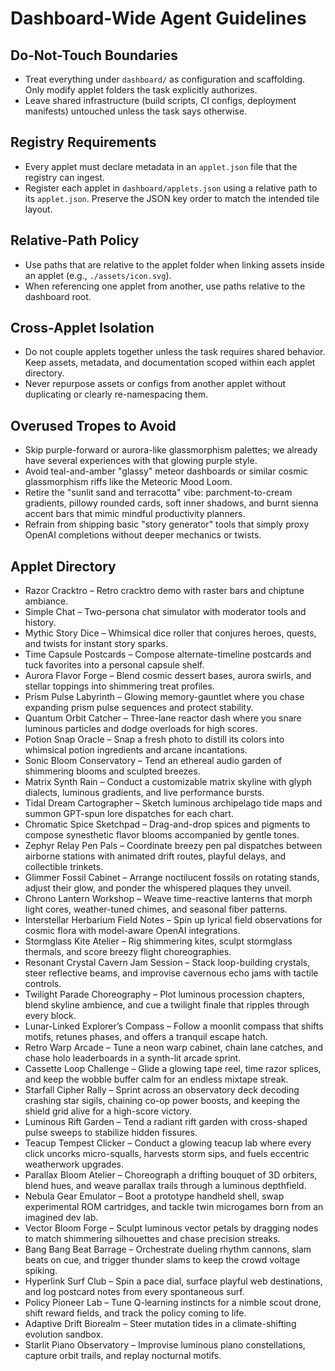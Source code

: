 # Dashboard-Wide Agent Guidelines

## Do-Not-Touch Boundaries
- Treat everything under `dashboard/` as configuration and scaffolding. Only modify applet folders the task explicitly authorizes.
- Leave shared infrastructure (build scripts, CI configs, deployment manifests) untouched unless the task says otherwise.

## Registry Requirements
- Every applet must declare metadata in an `applet.json` file that the registry can ingest.
- Register each applet in `dashboard/applets.json` using a relative path to its `applet.json`. Preserve the JSON key order to match the intended tile layout.

## Relative-Path Policy
- Use paths that are relative to the applet folder when linking assets inside an applet (e.g., `./assets/icon.svg`).
- When referencing one applet from another, use paths relative to the dashboard root.

## Cross-Applet Isolation
- Do not couple applets together unless the task requires shared behavior. Keep assets, metadata, and documentation scoped within each applet directory.
- Never repurpose assets or configs from another applet without duplicating or clearly re-namespacing them.

## Overused Tropes to Avoid
- Skip purple-forward or aurora-like glassmorphism palettes; we already have several experiences with that glowing purple style.
- Avoid teal-and-amber "glassy" meteor dashboards or similar cosmic glassmorphism riffs like the Meteoric Mood Loom.
- Retire the "sunlit sand and terracotta" vibe: parchment-to-cream gradients, pillowy rounded cards, soft inner shadows, and burnt sienna accent bars that mimic mindful productivity planners.
- Refrain from shipping basic "story generator" tools that simply proxy OpenAI completions without deeper mechanics or twists.

## Applet Directory
- Razor Cracktro – Retro cracktro demo with raster bars and chiptune ambiance.
- Simple Chat – Two-persona chat simulator with moderator tools and history.
- Mythic Story Dice – Whimsical dice roller that conjures heroes, quests, and twists for instant story sparks.
- Time Capsule Postcards – Compose alternate-timeline postcards and tuck favorites into a personal capsule shelf.
- Aurora Flavor Forge – Blend cosmic dessert bases, aurora swirls, and stellar toppings into shimmering treat profiles.
- Prism Pulse Labyrinth – Glowing memory-gauntlet where you chase expanding prism pulse sequences and protect stability.
- Quantum Orbit Catcher – Three-lane reactor dash where you snare luminous particles and dodge overloads for high scores.
- Potion Snap Oracle – Snap a fresh photo to distill its colors into whimsical potion ingredients and arcane incantations.
- Sonic Bloom Conservatory – Tend an ethereal audio garden of shimmering blooms and sculpted breezes.
- Matrix Synth Rain – Conduct a customizable matrix skyline with glyph dialects, luminous gradients, and live performance bursts.
- Tidal Dream Cartographer – Sketch luminous archipelago tide maps and summon GPT-spun lore dispatches for each chart.
- Chromatic Spice Sketchpad – Drag-and-drop spices and pigments to compose synesthetic flavor blooms accompanied by gentle tones.
- Zephyr Relay Pen Pals – Coordinate breezy pen pal dispatches between airborne stations with animated drift routes, playful delays, and collectible trinkets.
- Glimmer Fossil Cabinet – Arrange noctilucent fossils on rotating stands, adjust their glow, and ponder the whispered plaques they unveil.
- Chrono Lantern Workshop – Weave time-reactive lanterns that morph light cores, weather-tuned chimes, and seasonal fiber patterns.
- Interstellar Herbarium Field Notes – Spin up lyrical field observations for cosmic flora with model-aware OpenAI integrations.
- Stormglass Kite Atelier – Rig shimmering kites, sculpt stormglass thermals, and score breezy flight choreographies.
- Resonant Crystal Cavern Jam Session – Stack loop-building crystals, steer reflective beams, and improvise cavernous echo jams with tactile controls.
- Twilight Parade Choreography – Plot luminous procession chapters, blend skyline ambience, and cue a twilight finale that ripples through every block.
- Lunar-Linked Explorer’s Compass – Follow a moonlit compass that shifts motifs, retunes phases, and offers a tranquil escape hatch.
- Retro Warp Arcade – Tune a neon warp cabinet, chain lane catches, and chase holo leaderboards in a synth-lit arcade sprint.
- Cassette Loop Challenge – Glide a glowing tape reel, time razor splices, and keep the wobble buffer calm for an endless mixtape streak.
- Starfall Cipher Rally – Sprint across an observatory deck decoding crashing star sigils, chaining co-op power boosts, and keeping the shield grid alive for a high-score victory.
- Luminous Rift Garden – Tend a radiant rift garden with cross-shaped pulse sweeps to stabilize hidden fissures.
- Teacup Tempest Clicker – Conduct a glowing teacup lab where every click uncorks micro-squalls, harvests storm sips, and fuels eccentric weatherwork upgrades.
- Parallax Bloom Atelier – Choreograph a drifting bouquet of 3D orbiters, blend hues, and weave parallax trails through a luminous depthfield.
- Nebula Gear Emulator – Boot a prototype handheld shell, swap experimental ROM cartridges, and tackle twin microgames born from an imagined dev lab.
- Vector Bloom Forge – Sculpt luminous vector petals by dragging nodes to match shimmering silhouettes and chase precision streaks.
- Bang Bang Beat Barrage – Orchestrate dueling rhythm cannons, slam beats on cue, and trigger thunder slams to keep the crowd voltage spiking.
- Hyperlink Surf Club – Spin a pace dial, surface playful web destinations, and log postcard notes from every spontaneous surf.
- Policy Pioneer Lab – Tune Q-learning instincts for a nimble scout drone, shift reward fields, and track the policy coming to life.
- Adaptive Drift Biorealm – Steer mutation tides in a climate-shifting evolution sandbox.
- Starlit Piano Observatory – Improvise luminous piano constellations, capture orbit trails, and replay nocturnal motifs.
